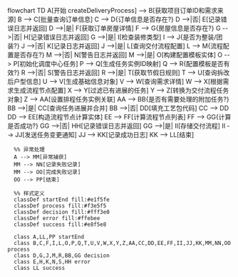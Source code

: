 flowchart TD
      A[开始 createDeliveryProcess] --> B[获取项目订单ID和需求来源]
      B --> C[批量查询订单信息]
      C --> D{订单信息是否存在?}
      D -->|否| E[记录错误日志并返回]
      D -->|是| F[获取订单房屋详情]
      F --> G{房屋信息是否存在?}
      G -->|否| H[记录错误日志并返回]
      G -->|是| I[检查装修类型]
      I --> J{是否为整装/团装?}
      J -->|否| K[记录日志并返回]
      J -->|是| L[查询交付流程配置]
      L --> M{流程配置是否存在?}
      M -->|否| N[警告日志并返回]
      M -->|是| O[构建配置模板实体]
      O --> P[初始化调度中心任务]
      P --> Q[生成任务实例ID映射]
      Q --> R{配置模板是否有效?}
      R -->|否| S[警告日志并返回]
      R -->|是| T[获取节假日规则]
      T --> U[查询拆改后户型信息]
      U --> V[生成基础信息对象]
      V --> W[查询需求详情]
      W --> X[根据需求生成流程节点配置]
      X --> Y[过滤已有进展的任务]
      Y --> Z[转换为交付流程任务对象]
      Z --> AA[设置排程任务实例关联]
      AA --> BB{是否有需要处理的附加任务?}
      BB -->|是| CC[查询任务进展并合并]
      BB -->|否| DD[填充工艺包代码]
      CC --> DD
      DD --> EE[构造流程节点计算实体]
      EE --> FF[计算流程节点列表]
      FF --> GG{计算是否成功?}
      GG -->|否| HH[记录错误日志并返回]
      GG -->|是| II[存储交付流程]
      II --> JJ[发送任务变更通知]
      JJ --> KK[记录成功日志]
      KK --> LL[结束]

      %% 异常处理
      A --> MM[异常捕获]
      MM --> NN[记录失败记录]
      MM --> OO[完成失败记录]
      OO --> PP[结束]

      %% 样式定义
      classDef startEnd fill:#e1f5fe
      classDef process fill:#f3e5f5
      classDef decision fill:#fff3e0
      classDef error fill:#ffebee
      classDef success fill:#e8f5e8

      class A,LL,PP startEnd
      class B,C,F,I,L,O,P,Q,T,U,V,W,X,Y,Z,AA,CC,DD,EE,FF,II,JJ,KK,MM,NN,OO process
      class D,G,J,M,R,BB,GG decision
      class E,H,K,N,S,HH error
      class LL success

